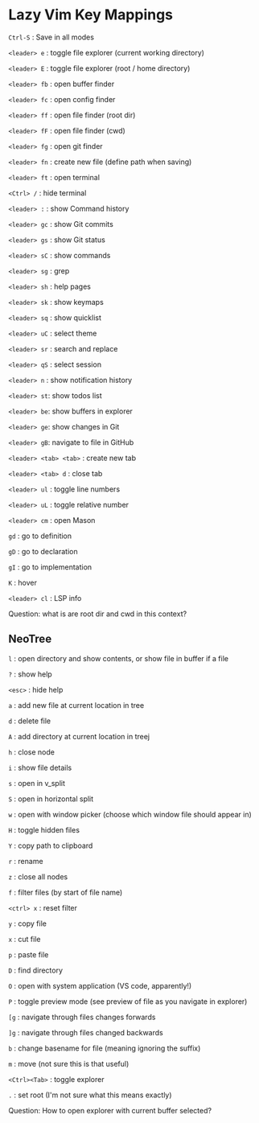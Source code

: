 # Lazy Vim Key Mappings

`Ctrl-S` : Save in all modes

`<leader> e` : toggle file explorer (current working directory)

`<leader> E` : toggle file explorer (root / home directory)

`<leader> fb` : open buffer finder

`<leader> fc` : open config finder

`<leader> ff` : open file finder (root dir)

`<leader> fF` : open file finder (cwd)

`<leader> fg` : open git finder

`<leader> fn` : create new file (define path when saving)

`<leader> ft` : open terminal

`<Ctrl> /` : hide terminal

`<leader> :` : show Command history

`<leader> gc` : show Git commits

`<leader> gs` : show Git status

`<leader> sC` : show commands

`<leader> sg` : grep

`<leader> sh` : help pages

`<leader> sk` : show keymaps

`<leader> sq` : show quicklist

`<leader> uC` : select theme

`<leader> sr` : search and replace

`<leader> qS` : select session

`<leader> n` : show notification history

`<leader> st`: show todos list

`<leader> be`: show buffers in explorer

`<leader> ge`: show changes in Git

`<leader> gB`: navigate to file in GitHub

`<leader> <tab> <tab>` : create new tab

`<leader> <tab> d` : close tab

`<leader> ul` : toggle line numbers

`<leader> uL` : toggle relative number

`<leader> cm` : open Mason

`gd` : go to definition

`gD` : go to declaration

`gI` : go to implementation

`K` : hover

`<leader> cl` : LSP info

Question: what is are root dir and cwd in this context?

## NeoTree
`l` : open directory and show contents, or show file in buffer if a file

`?` : show help

`<esc>` : hide help

`a` : add new file at current location in tree

`d` : delete file

`A` : add directory at current location in treej

`h` : close node

`i` : show file details

`s` : open in v_split

`S` : open in horizontal split

`w` : open with window picker (choose which window file should appear in)

`H` : toggle hidden files

`Y` : copy path to clipboard

`r` : rename

`z` : close all nodes

`f` : filter files (by start of file name)

`<ctrl> x` : reset filter

`y` : copy file

`x` : cut file

`p` : paste file

`D` : find directory

`O` : open with system application (VS code, apparently!)

`P` : toggle preview mode (see preview of file as you navigate in explorer)

`[g` : navigate through files changes forwards

`]g` : navigate through files changed backwards

`b` : change basename for file (meaning ignoring the suffix)

`m` : move (not sure this is that useful)

`<Ctrl><Tab>` : toggle explorer

`.` : set root (I'm not sure what this means exactly)

Question: How to open explorer with current buffer selected?


